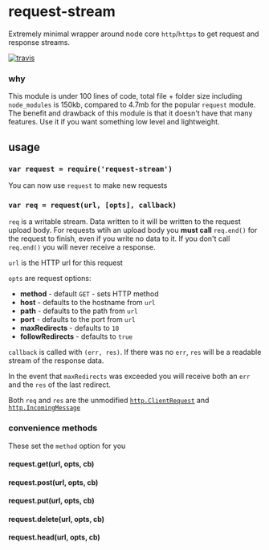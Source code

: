 # request-stream

Extremely minimal wrapper around node core `http`/`https` to get request and response streams.

[![travis][travis-image]][travis-url]

[travis-image]: https://img.shields.io/travis/maxogden/request-stream.svg?style=flat
[travis-url]: https://travis-ci.org/maxogden/request-stream

### why

This module is under 100 lines of code, total file + folder size including `node_modules` is 150kb, compared to 4.7mb for the popular `request` module. The benefit and drawback of this module is that it doesn't have that many features. Use it if you want something low level and lightweight.

## usage

### `var request = require('request-stream')`

You can now use `request` to make new requests

### `var req = request(url, [opts], callback)`

`req` is a writable stream. Data written to it will be written to the request upload body. For requests wtih an upload body you **must call** `req.end()` for the request to finish, even if you write no data to it. If you don't call `req.end()` you will never receive a response.

`url` is the HTTP url for this request

`opts` are request options:

- **method** - default `GET` - sets HTTP method
- **host** - defaults to the hostname from `url`
- **path** - defaults to the path from `url`
- **port** - defaults to the port from `url`
- **maxRedirects** - defaults to `10`
- **followRedirects** - defaults to `true`

`callback` is called with `(err, res)`. If there was no `err`, `res` will be a readable stream of the response data.

In the event that `maxRedirects` was exceeded you will receive both an `err` and the `res` of the last redirect.

Both `req` and `res` are the unmodified [`http.ClientRequest`](https://nodejs.org/api/http.html#http_class_http_clientrequest) and [`http.IncomingMessage`](https://nodejs.org/api/http.html#http_http_incomingmessage)

### convenience methods

These set the `method` option for you

#### request.get(url, opts, cb)

#### request.post(url, opts, cb)

#### request.put(url, opts, cb)

#### request.delete(url, opts, cb)

#### request.head(url, opts, cb)
